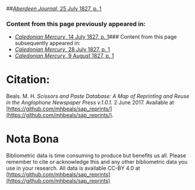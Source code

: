 ##[*Aberdeen Journal*, 25 July 1827, p. 1](https://mhbeals.github.io/sap_html/Aberdeen-Journal/Aberdeen-Journal-25-July-1827-p-1)

### Content from this page previously appeared in:
+ [*Caledonian Mercury*, 14 July 1827, p. 1](https://mhbeals.github.io/sap_html/Caledonian-Mercury/Caledonian-Mercury-14-July-1827-p-1)### Content from this page subsequently appeared in:
+ [*Caledonian Mercury*, 28 July 1827, p. 1](https://mhbeals.github.io/sap_html/Caledonian-Mercury/Caledonian-Mercury-28-July-1827-p-1)
+ [*Caledonian Mercury*, 9 August 1827, p. 1](https://mhbeals.github.io/sap_html/Caledonian-Mercury/Caledonian-Mercury-9-August-1827-p-1)
                    
# Citation: 

Beals. M. H. *Scissors and Paste Database: A Map of Reprinting and Reuse in the Anglophone Newspaper Press v.1.0.1.* 2 June 2017. Available at [https://github.com/mhbeals/sap_reprints/](https://github.com/mhbeals/sap_reprints/). 
                    
# Nota Bona

Bibliometric data is time consuming to produce but benefits us all. Please remember to cite or acknowledge this and any other bibliometric data you use in your research. All data is available CC-BY 4.0 at [https://github.com/mhbeals/sap_reprints](https://github.com/mhbeals/sap_reprints)